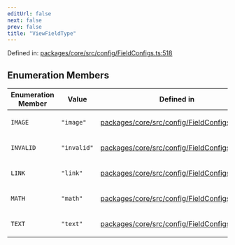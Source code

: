 ```yaml
---
editUrl: false
next: false
prev: false
title: "ViewFieldType"
---
```


Defined in: [packages/core/src/config/FieldConfigs.ts:518](https://github.com/mProjectsCode/obsidian-meta-bind-plugin/blob/6e87907d27dd07b6437b63c980b11d2bfef62599/packages/core/src/config/FieldConfigs.ts#L518)

## Enumeration Members

<table>
<thead>
<tr>
<th>Enumeration Member</th>
<th>Value</th>
<th>Defined in</th>
</tr>
</thead>
<tbody>
<tr>
<td>

<a id="image"></a> `IMAGE`

</td>
<td>

`"image"`

</td>
<td>

[packages/core/src/config/FieldConfigs.ts:522](https://github.com/mProjectsCode/obsidian-meta-bind-plugin/blob/6e87907d27dd07b6437b63c980b11d2bfef62599/packages/core/src/config/FieldConfigs.ts#L522)

</td>
</tr>
<tr>
<td>

<a id="invalid"></a> `INVALID`

</td>
<td>

`"invalid"`

</td>
<td>

[packages/core/src/config/FieldConfigs.ts:524](https://github.com/mProjectsCode/obsidian-meta-bind-plugin/blob/6e87907d27dd07b6437b63c980b11d2bfef62599/packages/core/src/config/FieldConfigs.ts#L524)

</td>
</tr>
<tr>
<td>

<a id="link"></a> `LINK`

</td>
<td>

`"link"`

</td>
<td>

[packages/core/src/config/FieldConfigs.ts:521](https://github.com/mProjectsCode/obsidian-meta-bind-plugin/blob/6e87907d27dd07b6437b63c980b11d2bfef62599/packages/core/src/config/FieldConfigs.ts#L521)

</td>
</tr>
<tr>
<td>

<a id="math"></a> `MATH`

</td>
<td>

`"math"`

</td>
<td>

[packages/core/src/config/FieldConfigs.ts:519](https://github.com/mProjectsCode/obsidian-meta-bind-plugin/blob/6e87907d27dd07b6437b63c980b11d2bfef62599/packages/core/src/config/FieldConfigs.ts#L519)

</td>
</tr>
<tr>
<td>

<a id="text"></a> `TEXT`

</td>
<td>

`"text"`

</td>
<td>

[packages/core/src/config/FieldConfigs.ts:520](https://github.com/mProjectsCode/obsidian-meta-bind-plugin/blob/6e87907d27dd07b6437b63c980b11d2bfef62599/packages/core/src/config/FieldConfigs.ts#L520)

</td>
</tr>
</tbody>
</table>
